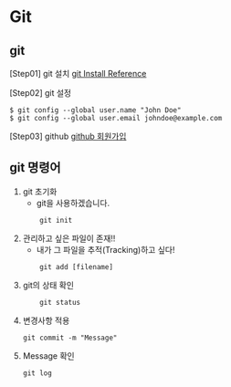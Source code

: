 # Git 

## git

[Step01] git 설치 [git Install Reference](https://git-scm.com)

[Step02] git 설정
```
$ git config --global user.name "John Doe"
$ git config --global user.email johndoe@example.com
```
[Step03] github [github 회원가입](https://github.com)

## git 명령어
1. git 초기화 
    - git을 사용하겠습니다.
    ```
        git init
    ```
2. 관리하고 싶은 파일이 존재!!
    - 내가 그 파일을 추적(Tracking)하고 싶다!
    ```
        git add [filename]
    ```
3. git의 상태 확인
    ```
        git status
    ```
4. 변경사항 적용
    ```
    git commit -m "Message"
    ```
5. Message 확인
    ```
    git log
    ```